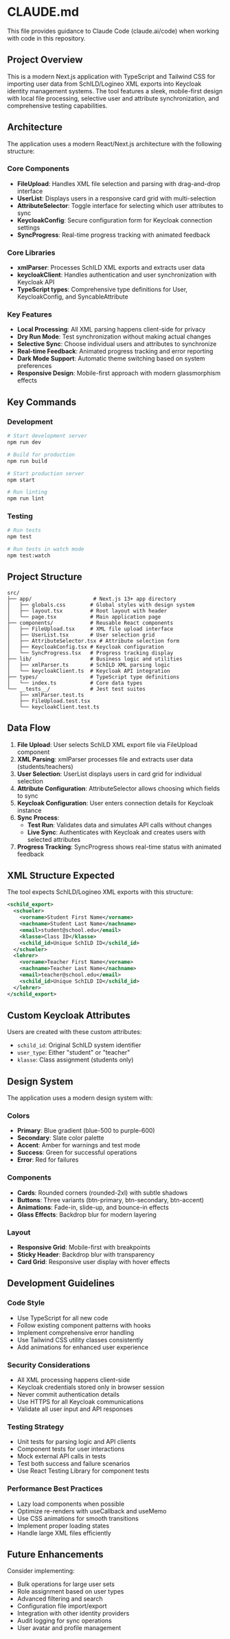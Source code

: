 # CLAUDE.md

This file provides guidance to Claude Code (claude.ai/code) when working with code in this repository.

## Project Overview

This is a modern Next.js application with TypeScript and Tailwind CSS for importing user data from SchILD/Logineo XML exports into Keycloak identity management systems. The tool features a sleek, mobile-first design with local file processing, selective user and attribute synchronization, and comprehensive testing capabilities.

## Architecture

The application uses a modern React/Next.js architecture with the following structure:

### Core Components
- **FileUpload**: Handles XML file selection and parsing with drag-and-drop interface
- **UserList**: Displays users in a responsive card grid with multi-selection
- **AttributeSelector**: Toggle interface for selecting which user attributes to sync
- **KeycloakConfig**: Secure configuration form for Keycloak connection settings
- **SyncProgress**: Real-time progress tracking with animated feedback

### Core Libraries
- **xmlParser**: Processes SchILD XML exports and extracts user data
- **keycloakClient**: Handles authentication and user synchronization with Keycloak API
- **TypeScript types**: Comprehensive type definitions for User, KeycloakConfig, and SyncableAttribute

### Key Features
- **Local Processing**: All XML parsing happens client-side for privacy
- **Dry Run Mode**: Test synchronization without making actual changes
- **Selective Sync**: Choose individual users and attributes to synchronize
- **Real-time Feedback**: Animated progress tracking and error reporting
- **Dark Mode Support**: Automatic theme switching based on system preferences
- **Responsive Design**: Mobile-first approach with modern glassmorphism effects

## Key Commands

### Development
```bash
# Start development server
npm run dev

# Build for production
npm run build

# Start production server
npm start

# Run linting
npm run lint
```

### Testing
```bash
# Run tests
npm test

# Run tests in watch mode
npm test:watch
```

## Project Structure

```
src/
├── app/                    # Next.js 13+ app directory
│   ├── globals.css        # Global styles with design system
│   ├── layout.tsx         # Root layout with header
│   └── page.tsx           # Main application page
├── components/            # Reusable React components
│   ├── FileUpload.tsx     # XML file upload interface
│   ├── UserList.tsx       # User selection grid
│   ├── AttributeSelector.tsx # Attribute selection form
│   ├── KeycloakConfig.tsx # Keycloak configuration
│   └── SyncProgress.tsx   # Progress tracking display
├── lib/                   # Business logic and utilities
│   ├── xmlParser.ts       # SchILD XML parsing logic
│   └── keycloakClient.ts  # Keycloak API integration
├── types/                 # TypeScript type definitions
│   └── index.ts           # Core data types
└── __tests__/             # Jest test suites
    ├── xmlParser.test.ts
    ├── FileUpload.test.tsx
    └── keycloakClient.test.ts
```

## Data Flow

1. **File Upload**: User selects SchILD XML export file via FileUpload component
2. **XML Parsing**: xmlParser processes file and extracts user data (students/teachers)
3. **User Selection**: UserList displays users in card grid for individual selection
4. **Attribute Configuration**: AttributeSelector allows choosing which fields to sync
5. **Keycloak Configuration**: User enters connection details for Keycloak instance
6. **Sync Process**: 
   - **Test Run**: Validates data and simulates API calls without changes
   - **Live Sync**: Authenticates with Keycloak and creates users with selected attributes
7. **Progress Tracking**: SyncProgress shows real-time status with animated feedback

## XML Structure Expected

The tool expects SchILD/Logineo XML exports with this structure:
```xml
<schild_export>
  <schueler>
    <vorname>Student First Name</vorname>
    <nachname>Student Last Name</nachname>
    <email>student@school.edu</email>
    <klasse>Class ID</klasse>
    <schild_id>Unique SchILD ID</schild_id>
  </schueler>
  <lehrer>
    <vorname>Teacher First Name</vorname>
    <nachname>Teacher Last Name</nachname>
    <email>teacher@school.edu</email>
    <schild_id>Unique SchILD ID</schild_id>
  </lehrer>
</schild_export>
```

## Custom Keycloak Attributes

Users are created with these custom attributes:
- `schild_id`: Original SchILD system identifier
- `user_type`: Either "student" or "teacher"
- `klasse`: Class assignment (students only)

## Design System

The application uses a modern design system with:

### Colors
- **Primary**: Blue gradient (blue-500 to purple-600)
- **Secondary**: Slate color palette
- **Accent**: Amber for warnings and test mode
- **Success**: Green for successful operations
- **Error**: Red for failures

### Components
- **Cards**: Rounded corners (rounded-2xl) with subtle shadows
- **Buttons**: Three variants (btn-primary, btn-secondary, btn-accent)
- **Animations**: Fade-in, slide-up, and bounce-in effects
- **Glass Effects**: Backdrop blur for modern layering

### Layout
- **Responsive Grid**: Mobile-first with breakpoints
- **Sticky Header**: Backdrop blur with transparency
- **Card Grid**: Responsive user display with hover effects

## Development Guidelines

### Code Style
- Use TypeScript for all new code
- Follow existing component patterns with hooks
- Implement comprehensive error handling
- Use Tailwind CSS utility classes consistently
- Add animations for enhanced user experience

### Security Considerations
- All XML processing happens client-side
- Keycloak credentials stored only in browser session
- Never commit authentication details
- Use HTTPS for all Keycloak communications
- Validate all user input and API responses

### Testing Strategy
- Unit tests for parsing logic and API clients
- Component tests for user interactions
- Mock external API calls in tests
- Test both success and failure scenarios
- Use React Testing Library for component tests

### Performance Best Practices
- Lazy load components when possible
- Optimize re-renders with useCallback and useMemo
- Use CSS animations for smooth transitions
- Implement proper loading states
- Handle large XML files efficiently

## Future Enhancements

Consider implementing:
- Bulk operations for large user sets
- Role assignment based on user types
- Advanced filtering and search
- Configuration file import/export
- Integration with other identity providers
- Audit logging for sync operations
- User avatar and profile management